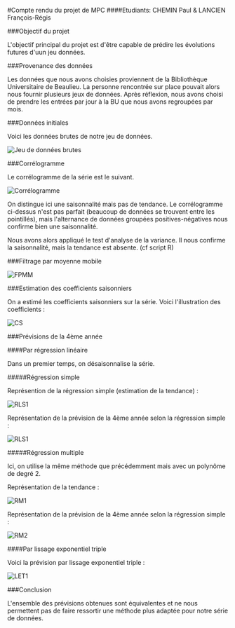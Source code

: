 #Compte rendu du projet de MPC
####Etudiants: CHEMIN Paul & LANCIEN François-Régis

###Objectif du projet

L'objectif principal du projet est d'être capable de prédire les évolutions futures d'uun jeu données.

###Provenance des données

Les données que nous avons choisies proviennent de la Bibliothèque Universitaire de Beaulieu.
La personne rencontrée sur place pouvait alors nous fournir plusieurs jeux de données.
Après réflexion, nous avons choisi de prendre les entrées par jour à la BU que nous avons regroupées par mois.

###Données initiales

Voici les données brutes de notre jeu de données.

![Jeu de données brutes](http://img11.hostingpics.net/pics/625311plotdonneesbrut.png "Jeu de données brutes")

###Corrélogramme

Le corrélogramme de la série est le suivant.

![Corrélogramme](http://img11.hostingpics.net/pics/430950correlogramme.png "Corrélogramme")

On distingue ici une saisonnalité mais pas de tendance. Le corrélogramme ci-dessus n'est pas parfait (beaucoup de données se trouvent entre les pointillés), mais l'alternance de données groupées positives-négatives nous confirme bien une saisonnalité.

Nous avons alors appliqué le test d'analyse de la variance. Il nous confirme la saisonnalité, mais la tendance est absente.
(cf script R)

###Filtrage par moyenne mobile

![FPMM](http://img11.hostingpics.net/pics/695099moymobile.png "FPMM")

###Estimation des coefficients saisonniers

On a estimé les coefficients saisonniers sur la série. Voici l'illustration des coefficients :

![CS](http://img11.hostingpics.net/pics/668821unesaisonnalite.png "CS")

###Prévisions de la 4ème année

####Par régression linéaire

Dans un premier temps, on désaisonnalise la série.

#####Régression simple

Représention de la régression simple (estimation de la tendance) :

![RLS1](http://img11.hostingpics.net/pics/922613regsimple.png "RLS1")

Représentation de la prévision de la 4ème année selon la régression simple :

![RLS1](http://img11.hostingpics.net/pics/538752prevregsimple.png "RLS2")

#####Régression multiple

Ici, on utilise la même méthode que précédemment mais avec un polynôme de degré 2.

Représentation de la tendance :

![RM1](http://img11.hostingpics.net/pics/458634regmultiple.png "RM1")

Représentation de la prévision de la 4ème année selon la régression simple :

![RM2](http://img11.hostingpics.net/pics/306034prevregmultiple.png "RM2")

####Par lissage exponentiel triple

Voici la prévision par lissage exponentiel triple :

![LET1](http://img11.hostingpics.net/pics/625667prevlissexpotriple.png "LET1")


###Conclusion

L'ensemble des prévisions obtenues sont équivalentes et ne nous permettent pas de faire ressortir une méthode plus adaptée pour notre série de données.
